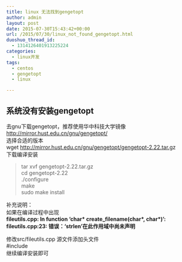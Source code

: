 ```yaml
---
title: linux 无法找到gengetopt
author: admin
layout: post
date: 2015-07-30T15:43:42+00:00
url: /2015/07/30/linux_not_found_gengetopt.html
duoshuo_thread_id:
  - 1314126401913225224
categories:
  - linux开发
tags:
  - centos
  - gengetopt
  - linux

---
```

## **系统没有安装gengetopt**

<div>
</div>

<div>
  去gnu下载gengetopt，推荐使用华中科技大学镜像
</div>

<div>
  <a href="http://mirror.hust.edu.cn/gnu/gengetopt/" target="_blank">http://mirror.hust.edu.cn/gnu/gengetopt/</a>
</div>

<div>
</div>

<div>
</div>

<!--more-->

<div>
  选择合适的版本
</div>

<div>
  wget <a href="http://mirror.hust.edu.cn/gnu/gengetopt/gengetopt-2.22.tar.g" target="_blank">http://mirror.hust.edu.cn/gnu/gengetopt/gengetopt-2.22.tar.g</a>z
</div>

<div>
  下载编译安装
</div>

> <div>
>
> </div>
> 
> <div>
>   tar xvf gengetopt-2.22.tar.gz
> </div>
> 
> <div>
>   cd gengetopt-2.22
> </div>
> 
> <div>
>   ./configure
> </div>
> 
> <div>
>   make
> </div>
> 
> <div>
>   sudo make install
> </div>

<div>
  补充说明：
</div>

<div>
  如果在编译过程中出现
</div>

<div>
  <strong>fileutils.cpp: In function ‘char* create_filename(char*, char*)’:</strong><br /> <strong>fileutils.cpp:23: 错误：‘strlen’在此作用域中尚未声明</strong></p> 
  
  <div>
  </div>
  
  <div>
    修改src/fileutils.cpp 源文件添加头文件
  </div>
  
  <div>
    #include <string.h>
  </div>
  
  <div>
    继续编译安装即可
  </div>
</div>